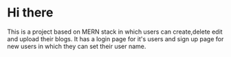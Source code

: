 # Hi there
This is a project based on MERN stack in which users can create,delete edit and upload their blogs.
It has a login page for it's users and sign up page for new users in which they can set their user name.
